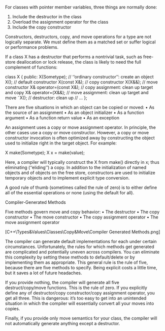 For classes with pointer member variables, three things are normally done:
1. Include the destructor in the class
2. Overload the assignment operator for the class
3. Include the copy constructor

Constructors, destructors, copy, and move operations for a type are not logically separate. We must define them as a matched set or suffer logical or performance problems.

If a class X has a destructor that performs a nontrivial task, such as free-store deallocation or lock release, the class is likely to need the full complement of functions:

class X {
public:
  X(Sometype);            // ‘‘ordinary constructor’’: create an object
  X();                    // default constructor
  X(const X&);            // copy constructor
  X(X&&);                 // move constructor
  X& operator=(const X&); // copy assignment: clean up target and copy
  X& operator=(X&&);      // move assignment: clean up target and move
  ˜X();                   // destructor: clean up
  // ...
};

There are five situations in which an object can be copied or moved:
• As the source of an assignment
• As an object initializer
• As a function argument
• As a function return value
• As an exception

An assignment uses a copy or move assignment operator. In principle, the other cases use a copy or move constructor. However, a copy or move constructor invocation is often optimized away by constructing the object used to initialize right in the target object. For example:

X make(Sometype);
X x = make(value);

Here, a compiler will typically construct the X from make() directly in x; thus eliminating (‘‘eliding’’) a copy. In addition to the initialization of named objects and of objects on the free store, constructors are used to initialize temporary objects and to implement explicit type conversion.

A good rule of thumb (sometimes called the rule of zero) is to either define all of the essential operations or none (using the default for all).


Compiler-Generated Methods

Five methods govern move and copy behavior:
•	 The destructor
•	 The copy constructor
•	 The move constructor
•	 The copy assignment operator
•	 The move assignment operator

[C++\Types&Values\Classes\Copy&Move\Compiler Generated Methods.png]

The compiler can generate default implementations for each under certain circumstances. Unfortunately, the rules for which methods get generated are complicated and potentially uneven across compilers. You can eliminate this complexity by setting these methods to default/delete or by implementing them as appropriate. This general rule is the rule of five, because there are five methods to specify. Being explicit costs a little time, but it saves a lot of future headaches.

If you provide nothing, the compiler will generate all five destruct/copy/move functions. This is the rule of zero. If you explicitly define any of destructor/copy constructor/copy assignment operator, you get all three. This is dangerous: it’s too easy to get into an unintended situation in which the compiler will essentially convert all your moves into copies.

Finally, if you provide only move semantics for your class, the compiler will not automatically generate anything except a destructor.
